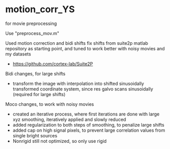 # motion_corr_YS

for movie preprocessing

Use "preprocess_mov.m"

Used motion correction and bidi shifts fix shifts from suite2p matlab repository as starting point, and tuned to work better with noisy movies and my datasets
* https://github.com/cortex-lab/Suite2P

Bidi changes, for large shifts
* transform the image with interpolation into shifted sinusoidally transformed coordinate system, since res galvo scans sinusoidally (required for large shifts)

Moco changes, to work with noisy movies
* created an iterative process, where first iterations are done with large xyz smoothing, iteratively applied and slowly reduced
* added regularization to both steps of smoothing, to penalize large shifts
* added cap on high signal pixels, to prevent large correlation values from single bright sources
* Nonrigid still not optimized, so only use rigid
